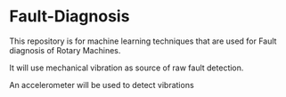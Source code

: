 # Fault-Diagnosis
This repository is for machine learning techniques that are used for Fault diagnosis of Rotary Machines.

It will use mechanical vibration as source of raw fault detection.

An accelerometer will be used to detect vibrations
